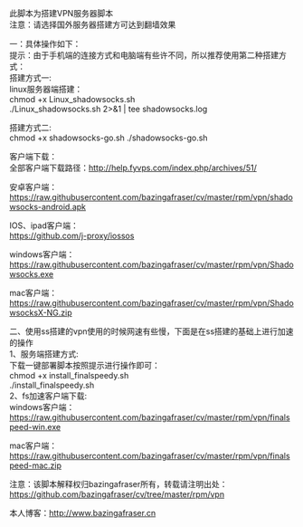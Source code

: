 此脚本为搭建VPN服务器脚本\
注意：请选择国外服务器搭建方可达到翻墙效果

一：具体操作如下：\
提示：由于手机端的连接方式和电脑端有些许不同，所以推荐使用第二种搭建方式：\
搭建方式一:\
linux服务器端搭建：\
chmod +x Linux_shadowsocks.sh\
./Linux_shadowsocks.sh 2>&1 | tee shadowsocks.log

搭建方式二:\
chmod +x shadowsocks-go.sh
./shadowsocks-go.sh

客户端下载：\
全部客户端下载路径：http://help.fyvps.com/index.php/archives/51/

安卓客户端：\
https://raw.githubusercontent.com/bazingafraser/cv/master/rpm/vpn/shadowsocks-android.apk

IOS、ipad客户端：\
https://github.com/j-proxy/iossos

windows客户端：\
https://raw.githubusercontent.com/bazingafraser/cv/master/rpm/vpn/Shadowsocks.exe

mac客户端：\
https://raw.githubusercontent.com/bazingafraser/cv/master/rpm/vpn/ShadowsocksX-NG.zip

二、使用ss搭建的vpn使用的时候网速有些慢，下面是在ss搭建的基础上进行加速的操作\
1、服务端搭建方式:\
下载一键部署脚本按照提示进行操作即可：\
chmod +x install_finalspeedy.sh\
./install_finalspeedy.sh\
2、fs加速客户端下载:\
windows客户端：\
https://raw.githubusercontent.com/bazingafraser/cv/master/rpm/vpn/finalspeed-win.exe

mac客户端：\
https://raw.githubusercontent.com/bazingafraser/cv/master/rpm/vpn/finalspeed-mac.zip

注意：该脚本解释权归bazingafraser所有，转载请注明出处：https://github.com/bazingafraser/cv/tree/master/rpm/vpn

本人博客：http://www.bazingafraser.cn
